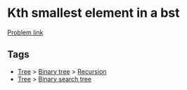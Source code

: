 # Kth smallest element in a bst

[Problem link](https://leetcode.com/problems/kth-smallest-element-in-a-bst)

## Tags

* [Tree](/README.md#Tree) > [Binary tree](/README.md#Tree-Binary_tree) > [Recursion](/README.md#Tree-Binary_tree-Recursion)
* [Tree](/README.md#Tree) > [Binary search tree](/README.md#Tree-Binary_search_tree)
